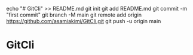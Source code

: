 echo "# GitCli" >> README.md
git init
git add README.md
git commit -m "first commit"
git branch -M main
git remote add origin https://github.com/asamiakimi/GitCli.git
git push -u origin main
# GitCli

